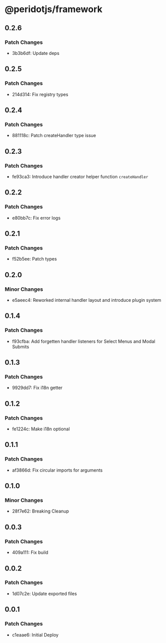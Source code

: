 # @peridotjs/framework

## 0.2.6

### Patch Changes

-   3b3b6df: Update deps

## 0.2.5

### Patch Changes

-   214d314: Fix registry types

## 0.2.4

### Patch Changes

-   881118c: Patch createHandler type issue

## 0.2.3

### Patch Changes

-   fe93ca3: Introduce handler creator helper function `createHandler`

## 0.2.2

### Patch Changes

-   e80bb7c: Fix error logs

## 0.2.1

### Patch Changes

-   f52b5ee: Patch types

## 0.2.0

### Minor Changes

-   e5aeec4: Reworked internal handler layout and introduce plugin system

## 0.1.4

### Patch Changes

-   f93cfba: Add forgetten handler listeners for Select Menus and Modal Submits

## 0.1.3

### Patch Changes

-   9929dd7: Fix i18n getter

## 0.1.2

### Patch Changes

-   fe1224c: Make i18n optional

## 0.1.1

### Patch Changes

-   af3866d: Fix circular imports for arguments

## 0.1.0

### Minor Changes

-   28f7e62: Breaking Cleanup

## 0.0.3

### Patch Changes

-   409a111: Fix build

## 0.0.2

### Patch Changes

-   1d07c2e: Update exported files

## 0.0.1

### Patch Changes

-   c1eaae6: Initial Deploy
